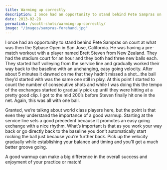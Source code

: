 ```yaml
---
title: Warming up correctly
description: I once had an opportunity to stand behind Pete Sampras on court at what was then the Sybase Open in San Jose, California...
date: 2013-02-28
permalink: /scott-shots/warming-up-correctly/
image: "/images/sampras-forehand.jpg"
---
```


I once had an opportunity to stand behind Pete Sampras on court at what was then the Sybase Open in San Jose, California. He was having a pre-match workout with a player named Brett Steven from New Zealand. They had the stadium court for an hour and they both had three new balls each. They started half volleying from the service line and gradually worked their way back to the baseline with an unchanging, easy going velocity. After about 5 minutes it dawned on me that they hadn’t missed a shot…the ball they’d started with was the same one still in play. At this point I started to count the number of consecutive shots and while I was doing this the tempo of the exchanges started to gradually pick up until they were hitting at a pretty good clip. I got to the mid 200’s before Steven finally hit one in the net. Again, this was all with one ball.

Granted, we’re talkng about world class players here, but the point is that even they understand the importance of a good warmup. Starting at the service line sets a good precedent because it promotes an easy going exchange with a nice rhythm. What’s important is that as you work your way back or go directly back to the baseline you don’t automatically start rocking the ball just because you’re further back. Pick up the velocity gradually while establishing your balance and timing and you’ll get a much better groove going.

A good warmup can make a big difference in the overall success and enjoyment of your practice or match!
